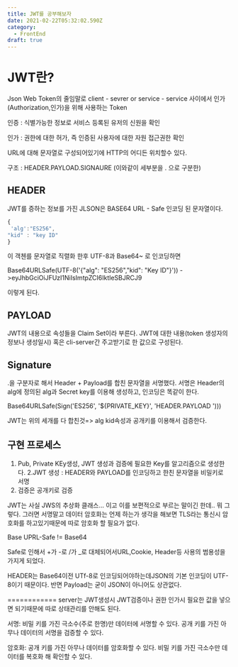 ```yaml
---
title: JWT를 공부해보자
date: 2021-02-22T05:32:02.590Z
category:
  - FrontEnd
draft: true
---
```

# JWT란?

Json Web Token의 줄임말로 client - sevrer or service - service 사이에서 인가(Authorization,인가)을 위해 사용하는 Token


인증 : 식별가능한 정보로 서비스 등록된 유저의 신원을 확인

인가 : 권한에 대한 허가, 즉 인증된 사용자에 대한 자원 접근권한 확인

URL에 대해 문자열로 구성되어있기에 HTTP의 어디든 위치할수 있다.

구조 : 
HEADER.PAYLOAD.SIGNAURE (이와같이 세부분을 . 으로 구분한)


## HEADER 

JWT를 증하는 정보를 가진 JLSON은 BASE64 URL - Safe 인코딩 된 문자열이다.
```javascript
{
 'alg':"ES256",
"kid" : "key ID"
}
```

이 객첸를 문자열로 직렬화 한후 UTF-8과 Base64~ 로 인코딩하면

Base64URLSafe(UTF-8('{"alg": "ES256","kid": "Key ID"}')) ->eyJhbGciOiJFUzI1NiIsImtpZCI6IktleSBJRCJ9

이렇게 된다.

## PAYLOAD

JWT의 내용으로 속성들을 Claim Set이라 부른다.
JWT에 대한 내용(token 생성자의 정보나 생성일시) 혹은 cli-server간 주고받기로 한 값으로 구성된다.

## Signature

.을 구분자로 해서 Header + Payload를 합친 문자열을 서명했다.
서명은 Header의 alg에 정의된 alg과 Secret key를 이용해 생성하고, 인코딩은 똑같이 한다.

Base64URLSafe(Sign('ES256', '${PRIVATE_KEY}', 'HEADER.PAYLOAD
')))
 
JWT는 위의 세개를 다 합친것=> alg kid속성과 공개키를 이용해서 검증한다.

## 구현 프로세스
1.  Pub, Private KEy생성, JWT 생성과 검증에 필요한 Key를 알고리즘으로 생성한다.
2.JWT 생성 : HEADER와 PAYLOAD를 인코딩하고 한친 문자열을 비밀키로 서명
3. 검증은 공개키로 검증

JWT는 사실 JWS의 추상화 클래스... 이고 이를 보편적으로 부르는 말이긴 한데..
뭐 그렇다.
그러면 서명말고 데이터 암호화는 언제 하는가 생각을 해보면 TLS라는 통신시 암호화를 하고있기때문에 따로 암호화 할 필요가 없다.

Base UPRL-Safe != Base64 

Safe로 인해서 +가 -로 /가 _로 대체되어서URL,Cookie, Header등 사용의 범용성을 가지게 되었다.

HEADER는 Base64이전 UTf-8로 인코딩되어야하는데JSON의 기본 인코딩이 UTF-8이기 때문이다.
반면 Payload는 굳이 JSON이 아니어도 상관없다.


============
server는 JWT생성시 JWT검증이나 권한 인가시 필요한 값을 넣으면 되기때문에 따로 상태관리를 안해도 된다.

서명: 비밀 키를 가진 극소수(주로 한명)만 데이터에 서명할 수 있다. 공개 키를 가진 아무나 데이터의 서명을 검증할 수 있다.


암호화: 공개 키를 가진 아무나 데이터를 암호화할 수 있다. 비밀 키를 가진 극소수만 데이터를 복호화 해 확인할 수 있다.

